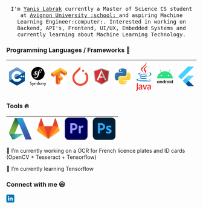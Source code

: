 <p align="center">
  <samp>
    I'm <a href="https://github.com/qanastek">Yanis Labrak</a> currently a Master of Science CS student at <a href="http://univ-avignon.fr/">Avignon University :school: </a> and aspiring Machine Learning Engineer:computer:. Interested in working on Backend, API's, Frontend, UI/UX, Embedded Systems and currently learning about Machine Learning Technology.
  </samp>
</p>


### Programming Languages / Frameworks  :rocket:
|<img src="https://raw.githubusercontent.com/qanastek/qanastek/master/1200px-ISO_C%2B%2B_Logo.svg.png" width=60> | <img src="https://raw.githubusercontent.com/qanastek/qanastek/master/symfony_black_03.png" width=60> | <img src="https://raw.githubusercontent.com/qanastek/qanastek/master/Tensorflow_logo.svg.png" width=60> | <img src="https://raw.githubusercontent.com/qanastek/qanastek/master/Pytorch_logo.svg.png" width=60> | <img src="https://raw.githubusercontent.com/qanastek/qanastek/4b75d770c8ed1be9fcdf2960b90c3b2e3f181712/AngularJS-Shield.svg" width=60> | <img src="https://raw.githubusercontent.com/qanastek/qanastek/master/1200px-Python-logo-notext.svg.png" width=60> | <img src="https://raw.githubusercontent.com/qanastek/qanastek/master/1200px-Java_Logo.svg.png" width=60> | <img src="https://raw.githubusercontent.com/qanastek/qanastek/master/1000px-Android_logo_2019.svg.png" width=60> | <img src="https://raw.githubusercontent.com/qanastek/qanastek/67d66ec8216ccdd0b5e04e4b7903a05fc162d2a4/flutter-logo.svg" width=60> |
|:---:|:---:|:---:|:---:|:---:|:---:|:---:|:---:|:---:|


### Tools :fire:
|<img src="https://raw.githubusercontent.com/qanastek/qanastek/master/1200px-Autodesk_Logo_A_only.svg.png" width=60> | <img src="https://raw.githubusercontent.com/qanastek/qanastek/master/GitLab_Logo.svg.png" width=60> | <img src="https://raw.githubusercontent.com/qanastek/qanastek/master/1200px-Adobe_Premiere_Pro_CC_icon.svg.png" width=60> | <img src="https://raw.githubusercontent.com/qanastek/qanastek/master/1200px-Adobe_Photoshop_CC_icon.svg.png" width=60> |
|:---:|:---:|:---:|:---:|

🔭 I’m currently working on a OCR for French licence plates and ID cards (OpenCV + Tesseract + Tensorflow)

🌱 I’m currently learning Tensorflow


### Connect with me :smiley:
<a href="https://www.linkedin.com/in/yanis-labrak-8a7412145/">
  <img align="left" alt="Vedant Jajoo Linkdin" width="21px" src="https://raw.githubusercontent.com/edent/SuperTinyIcons/099dc12b59179d07d534069bc8551718f786d91a/images/svg/linkedin.svg" />
</a>
